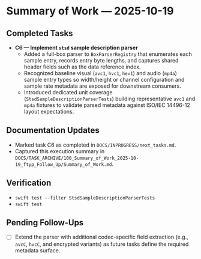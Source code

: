 # Summary of Work — 2025-10-19

## Completed Tasks

- **C6 — Implement `stsd` sample description parser**
  - Added a full-box parser to `BoxParserRegistry` that enumerates each sample entry, records entry byte lengths, and captures shared header fields such as the data reference index.
  - Recognized baseline visual (`avc1`, `hvc1`, `hev1`) and audio (`mp4a`) sample entry types so width/height or channel configuration and sample rate metadata are exposed for downstream consumers.
  - Introduced dedicated unit coverage (`StsdSampleDescriptionParserTests`) building representative `avc1` and `mp4a` fixtures to validate parsed metadata against ISO/IEC 14496-12 layout expectations.

## Documentation Updates

- Marked task C6 as completed in `DOCS/INPROGRESS/next_tasks.md`.
- Captured this execution summary in `DOCS/TASK_ARCHIVE/100_Summary_of_Work_2025-10-19_ftyp_Follow_Up/Summary_of_Work.md`.

## Verification

- `swift test --filter StsdSampleDescriptionParserTests`
- `swift test`

## Pending Follow-Ups

- [ ] Extend the parser with additional codec-specific field extraction (e.g., `avcC`, `hvcC`, and encrypted variants) as future tasks define the required metadata surface.
